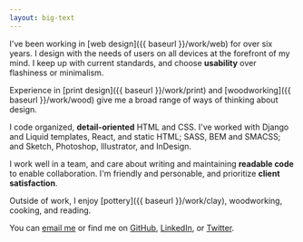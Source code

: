 ```yaml
---
layout: big-text
---
```


I've been working in [web design]({{ baseurl }}/work/web) for over six years. I design with the needs of users on all devices at the forefront of my mind. I keep up with current standards, and choose **usability** over flashiness or minimalism.

Experience in [print design]({{ baseurl }}/work/print) and [woodworking]({{ baseurl }}/work/wood) give me a broad range of ways of thinking about design.

I code organized, **detail-oriented** HTML and CSS. I've worked with Django and Liquid templates, React, and static HTML; SASS, BEM and SMACSS; and Sketch, Photoshop, Illustrator, and InDesign.

I work well in a team, and care about writing and maintaining **readable code** to enable  collaboration. I'm friendly and personable, and prioritize **client satisfaction**.

Outside of work, I enjoy [pottery]({{ baseurl }}/work/clay), woodworking, cooking, and reading.

You can
[email me](mailto:nmorduch@gmail.com)
or find me on
[GitHub](https://github.com/nmorduch/),
[LinkedIn](http://www.linkedin.com/pub/naomi-morduch-toubman/75/202/260/), or
[Twitter](https://twitter.com/nmorduch).

